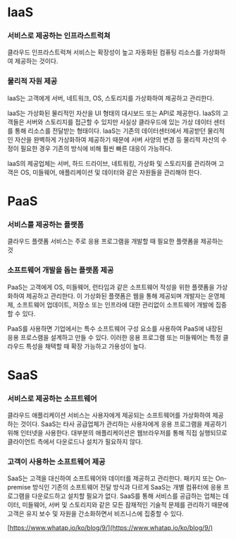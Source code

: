 # IaaS

### 서비스로 제공하는 인프라스트럭쳐

클라우드 인프라스트럭쳐 서비스는 확장성이 높고 자동화된 컴퓨팅 리소스를 가상화하여 제공하는 것이다.

### 물리적 자원 제공

IaaS는 고객에게 서버, 네트워크, OS, 스토리지를 가상화하여 제공하고 관리한다. 

IaaS는 가상화된 물리적인 자산을 UI 형태의 대시보드 또는 API로 제공한다. IaaS의 고객들은 서버와 스토리지를 접근할 수 있지만 사실상 클라우드에 있는 가상 데이터 센터를 통해 리소스를 전달받는 형태이다. IaaS는 기존의 데이터센터에서 제공받던 물리적인 자산을 완벽하게 가상화하여 제공하기 때문에 서버 사양의 변경 등 물리적 자산의 수정이 필요한 경우 기존의 방식에 비해 훨씬 빠른 대응이 가능하다.

IaaS의 제공업체는 서버, 하드 드라이브, 네트워킹, 가상화 및 스토리지를 관리하며 고객은 OS, 미들웨어, 애플리케이션 및 데이터와 같은 자원들을 관리해야 한다.

# PaaS

### 서비스를 제공하는 플랫폼

클라우드 플랫폼 서비스는 주로 응용 프로그램을 개발할 때 필요한 플랫폼을 제공하는 것

### 소프트웨어 개발을 돕는 플랫폼 제공

PaaS는 고객에게 OS, 미들웨어, 런타임과 같은 소프트웨어 작성을 위한 플랫폼을 가상화하여 제공하고 관리한다. 이 가상화된 플랫폼은 웹을 통해 제공되며 개발자는 운영체제, 소프트웨어 업데이트, 저장소 또는 인프라에 대한 관리없이 소프트웨어 개발에 집중할 수 있다.

PaaS를 사용하면 기업에서는 특수 소프트웨어 구성 요소를 사용하여 PaaS에 내장된 응용 프로스램을 설계하고 만들 수 있다. 이러한 응용 프로그램 또는 미들웨어는 특정 클라우드 특성을 채택할 때 확장 가능하고 가용성이 높다.

# SaaS

### 서비스로 제공하는 소프트웨어

클라우드 애플리케이션 서비스는 사용자에게 제공되는 소프트웨어를 가상화하여 제공하는 것이다. SaaS는 타사 공급업체가 관리하는 사용자에게 응용 프로그램을 제공하기 위해 인터넷을 사용한다. 대부분의 애플리케이션은 웹브라우저를 통해 직접 실행되므로 클라이언트 측에서 다운로드나 설치가 필요하지 않다.

### 고객이 사용하는 소프트웨어 제공

SaaS는 고객을 대신하여 소프트웨어와 데이터를 제공하고 관리한다. 패키지 또는 On-premise 방식인 기존의 소프트웨어 전달 방식과 다르게 SaaS는 개별 컴퓨터에 응용 프로그램을 다운로드하고 설치할 필요가 없다. SaaS를 통해 서비스를 공급하는 업체는 데이터, 미들웨어, 서버 및 스토리지와 같은 모든 잠재적인 기술적 문제를 관리하기 때문에 고객은 유지 보수 및 자원을 간소화하면서 비즈니스에 집중할 수 있다.

[https://www.whatap.io/ko/blog/9/](https://www.whatap.io/ko/blog/9/)
